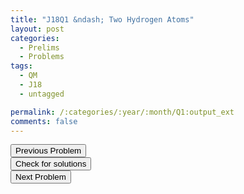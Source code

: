 ```yaml
---
title: "J18Q1 &ndash; Two Hydrogen Atoms"
layout: post
categories:
  - Prelims
  - Problems
tags:
  - QM
  - J18
  - untagged

permalink: /:categories/:year/:month/Q1:output_ext
comments: false
---
```

<object data="2018J1Q.pdf" type="application/pdf" width="100%" height="500"></object>

<div class='navbar'>
	<div float='left'><button onclick="window.location='E3.html'" >Previous Problem</button></div>
	<div float='center'><button onclick="window.location='https://princetonprelim.com/prelim/37/'">Check for solutions</button></div>
	<div float='right'><button onclick="window.location='Q2.html'" > Next Problem</button></div>
</div>
